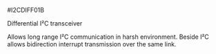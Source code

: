 <!--- PrjInfo ---> <!--- Please remove this line after manually editing --->
<!--- 00a56be08b96043df9e37d6aff7b6990 --->
<!--- Created:20170111-16:38: ---> 
<!--- Author:Mlab: ---> 
<!--- AuthorEmail:mlab@mlab.cz: ---> 
<!--- Tags:imported: ---> 
<!--- Ust:[End]: ---> 
<!--- Name:I2CDIFF01B: --->
#I2CDIFF01B 
<!--- LongName --->
Differential I²C transceiver
<!--- ELongName ---> 

<!--- Lead --->
Allows long range I²C communication in harsh environment. Beside I²C allows bidirection interrupt transmission over the same link.
<!--- ELead ---> 


​
​
<!--- Description --->
<!--- EDescription --->
<!--- Content --->
<!--- EContent --->
            